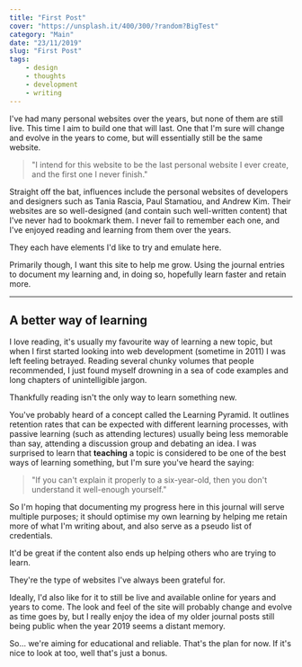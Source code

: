 ```yaml
---
title: "First Post"
cover: "https://unsplash.it/400/300/?random?BigTest"
category: "Main"
date: "23/11/2019"
slug: "First Post"
tags:
    - design
    - thoughts
    - development
    - writing
---
```


<!--- NOTE: I want this post to go live on my 30th birthday --->


I've had many personal websites over the years, but none of them are still live. This time I aim to build one that will last. One that I'm sure will change and evolve in the years to come, but will essentially still be the same website.

<blockquote>"I intend for this website to be the last personal website I ever create, and the first one I never finish."</blockquote>

Straight off the bat, influences include the personal websites of developers and designers such as Tania Rascia, Paul Stamatiou, and Andrew Kim. Their websites are so well-designed (and contain such well-written content) that I've never had to bookmark them. I never fail to remember each one, and I've enjoyed reading and learning from them over the years.

They each have elements I'd like to try and emulate here.

Primarily though, I want this site to help me grow. Using the journal entries to document my learning and, in doing so, hopefully learn faster and retain more.

---

## A better way of learning

I love reading, it's usually my favourite way of learning a new topic, but when I first started looking into web development (sometime in 2011) I was left feeling betrayed. Reading several chunky volumes that people recommended, I just found myself drowning in a sea of code examples and long chapters of unintelligible jargon.

Thankfully reading isn't the only way to learn something new.

You've probably heard of a concept called the Learning Pyramid. It outlines retention rates that can be expected with different learning processes, with passive learning (such as attending lectures) usually being less memorable than say, attending a discussion group and debating an idea. I was surprised to learn that **teaching** a topic is considered to be one of the best ways of learning something, but I'm sure you've heard the saying:

<blockquote>"If you can't explain it properly to a six-year-old, then you don't understand it well-enough yourself."</blockquote>

So I'm hoping that documenting my progress here in this journal will serve multiple purposes; it should optimise my own learning by helping me retain more of what I'm writing about, and also serve as a pseudo list of credentials. 

It'd be great if the content also ends up helping others who are trying to learn.

They're the type of websites I've always been grateful for.

Ideally, I'd also like for it to still be live and available online for years and years to come. The look and feel of the site will probably change and evolve as time goes by, but I really enjoy the idea of my older journal posts still being public when the year 2019 seems a distant memory.

So... we're aiming for educational and reliable. That's the plan for now. If it's nice to look at too, well that's just a bonus.
